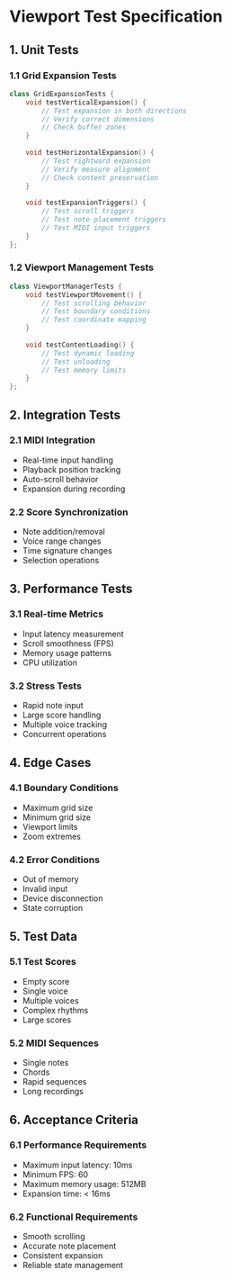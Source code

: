 # Viewport Test Specification

## 1. Unit Tests

### 1.1 Grid Expansion Tests
```cpp
class GridExpansionTests {
	void testVerticalExpansion() {
		// Test expansion in both directions
		// Verify correct dimensions
		// Check buffer zones
	}
	
	void testHorizontalExpansion() {
		// Test rightward expansion
		// Verify measure alignment
		// Check content preservation
	}
	
	void testExpansionTriggers() {
		// Test scroll triggers
		// Test note placement triggers
		// Test MIDI input triggers
	}
};
```

### 1.2 Viewport Management Tests
```cpp
class ViewportManagerTests {
	void testViewportMovement() {
		// Test scrolling behavior
		// Test boundary conditions
		// Test coordinate mapping
	}
	
	void testContentLoading() {
		// Test dynamic loading
		// Test unloading
		// Test memory limits
	}
};
```

## 2. Integration Tests

### 2.1 MIDI Integration
- Real-time input handling
- Playback position tracking
- Auto-scroll behavior
- Expansion during recording

### 2.2 Score Synchronization
- Note addition/removal
- Voice range changes
- Time signature changes
- Selection operations

## 3. Performance Tests

### 3.1 Real-time Metrics
- Input latency measurement
- Scroll smoothness (FPS)
- Memory usage patterns
- CPU utilization

### 3.2 Stress Tests
- Rapid note input
- Large score handling
- Multiple voice tracking
- Concurrent operations

## 4. Edge Cases

### 4.1 Boundary Conditions
- Maximum grid size
- Minimum grid size
- Viewport limits
- Zoom extremes

### 4.2 Error Conditions
- Out of memory
- Invalid input
- Device disconnection
- State corruption

## 5. Test Data

### 5.1 Test Scores
- Empty score
- Single voice
- Multiple voices
- Complex rhythms
- Large scores

### 5.2 MIDI Sequences
- Single notes
- Chords
- Rapid sequences
- Long recordings

## 6. Acceptance Criteria

### 6.1 Performance Requirements
- Maximum input latency: 10ms
- Minimum FPS: 60
- Maximum memory usage: 512MB
- Expansion time: < 16ms

### 6.2 Functional Requirements
- Smooth scrolling
- Accurate note placement
- Consistent expansion
- Reliable state management